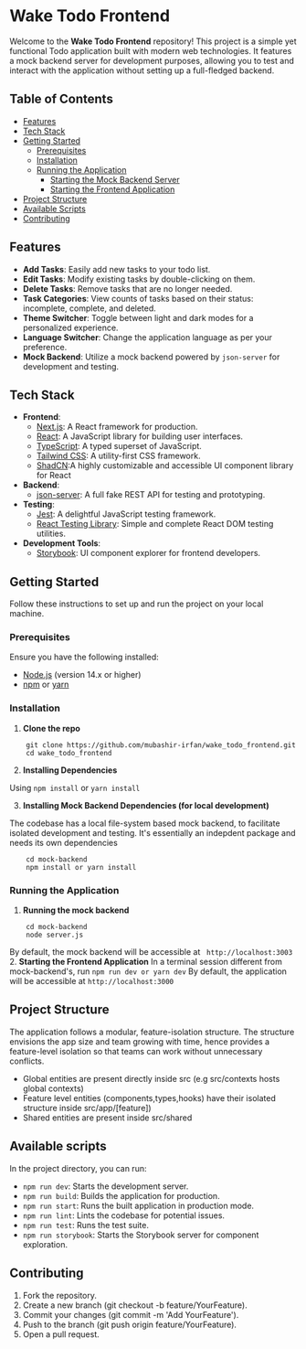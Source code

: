 # Wake Todo Frontend

Welcome to the **Wake Todo Frontend** repository! This project is a simple yet functional Todo application built with modern web technologies. It features a mock backend server for development purposes, allowing you to test and interact with the application without setting up a full-fledged backend.

## Table of Contents

- [Features](#features)
- [Tech Stack](#tech-stack)
- [Getting Started](#getting-started)
  - [Prerequisites](#prerequisites)
  - [Installation](#installation)
  - [Running the Application](#running-the-application)
    - [Starting the Mock Backend Server](#starting-the-mock-backend-server)
    - [Starting the Frontend Application](#starting-the-frontend-application)
- [Project Structure](#project-structure)
- [Available Scripts](#available-scripts)
- [Contributing](#contributing)

## Features

- **Add Tasks**: Easily add new tasks to your todo list.
- **Edit Tasks**: Modify existing tasks by double-clicking on them.
- **Delete Tasks**: Remove tasks that are no longer needed.
- **Task Categories**: View counts of tasks based on their status: incomplete, complete, and deleted.
- **Theme Switcher**: Toggle between light and dark modes for a personalized experience.
- **Language Switcher**: Change the application language as per your preference.
- **Mock Backend**: Utilize a mock backend powered by `json-server` for development and testing.

## Tech Stack

- **Frontend**:
  - [Next.js](https://nextjs.org/): A React framework for production.
  - [React](https://reactjs.org/): A JavaScript library for building user interfaces.
  - [TypeScript](https://www.typescriptlang.org/): A typed superset of JavaScript.
  - [Tailwind CSS](https://tailwindcss.com/): A utility-first CSS framework.
  - [ShadCN](https://ui.shadcn.com/):A highly customizable and accessible UI component library for React
- **Backend**:
  - [json-server](https://github.com/typicode/json-server): A full fake REST API for testing and prototyping.
- **Testing**:
  - [Jest](https://jestjs.io/): A delightful JavaScript testing framework.
  - [React Testing Library](https://testing-library.com/docs/react-testing-library/intro): Simple and complete React DOM testing utilities.
- **Development Tools**:
  - [Storybook](https://storybook.js.org/): UI component explorer for frontend developers.

## Getting Started

Follow these instructions to set up and run the project on your local machine.

### Prerequisites

Ensure you have the following installed:

- [Node.js](https://nodejs.org/) (version 14.x or higher)
- [npm](https://www.npmjs.com/) or [yarn](https://yarnpkg.com/)

### Installation
1. **Clone the repo**
```
    git clone https://github.com/mubashir-irfan/wake_todo_frontend.git
    cd wake_todo_frontend
```
2. **Installing Dependencies**

Using `npm install` or `yarn install`

3. **Installing Mock Backend Dependencies (for local development)**

The codebase has a local file-system based mock backend, to facilitate isolated development and testing. It's essentially an indepdent package and needs its own dependencies
```
    cd mock-backend
    npm install or yarn install
```
### Running the Application
1. **Running the mock backend**
```
    cd mock-backend
    node server.js
```
By default, the mock backend will be accessible at ` http://localhost:3003`
2. **Starting the Frontend Application**
In a terminal session different from mock-backend's, run `npm run dev or yarn dev`
By default, the application will be accessible at `http://localhost:3000`

## Project Structure

The application follows a modular, feature-isolation structure. The structure envisions the app size and team growing with time, hence provides a feature-level isolation so that teams can work without unnecessary conflicts.

- Global entities are present directly inside src (e.g src/contexts hosts global contexts)
- Feature level entities (components,types,hooks) have their isolated structure inside src/app/[feature])
- Shared entities are present inside src/shared

## Available scripts
In the project directory, you can run:

- `npm run dev`: Starts the development server.
- `npm run build`: Builds the application for production.
- `npm run start`: Runs the built application in production mode.
- `npm run lint`: Lints the codebase for potential issues.
- `npm run test`: Runs the test suite.
- `npm run storybook`: Starts the Storybook server for component exploration.

## Contributing
1. Fork the repository.
2. Create a new branch (git checkout -b feature/YourFeature).
3. Commit your changes (git commit -m 'Add YourFeature').
4. Push to the branch (git push origin feature/YourFeature).
5. Open a pull request.
